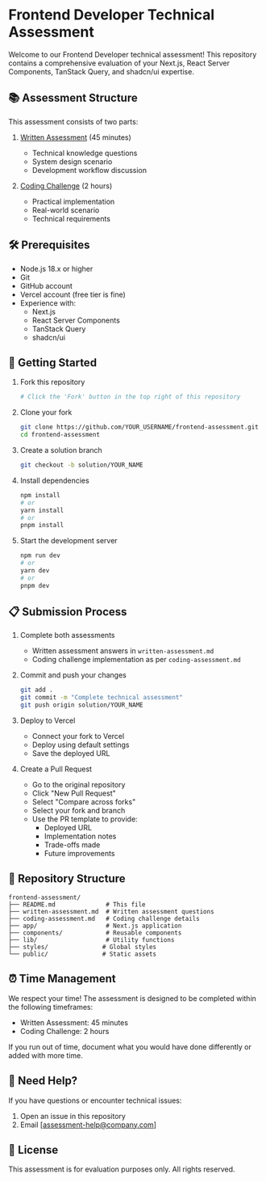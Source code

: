 # Frontend Developer Technical Assessment

Welcome to our Frontend Developer technical assessment! This repository contains a comprehensive evaluation of your
Next.js, React Server Components, TanStack Query, and shadcn/ui expertise.

## 📚 Assessment Structure

This assessment consists of two parts:

1. [Written Assessment](./written-assessment.md) (45 minutes)
    - Technical knowledge questions
    - System design scenario
    - Development workflow discussion

2. [Coding Challenge](./coding-assessment.md) (2 hours)
    - Practical implementation
    - Real-world scenario
    - Technical requirements

## 🛠 Prerequisites

- Node.js 18.x or higher
- Git
- GitHub account
- Vercel account (free tier is fine)
- Experience with:
    - Next.js
    - React Server Components
    - TanStack Query
    - shadcn/ui

## 🚀 Getting Started

1. Fork this repository
   ```bash
   # Click the 'Fork' button in the top right of this repository
   ```

2. Clone your fork
   ```bash
   git clone https://github.com/YOUR_USERNAME/frontend-assessment.git
   cd frontend-assessment
   ```

3. Create a solution branch
   ```bash
   git checkout -b solution/YOUR_NAME
   ```

4. Install dependencies
   ```bash
   npm install
   # or
   yarn install
   # or
   pnpm install
   ```

5. Start the development server
   ```bash
   npm run dev
   # or
   yarn dev
   # or
   pnpm dev
   ```

## 📋 Submission Process

1. Complete both assessments
    - Written assessment answers in `written-assessment.md`
    - Coding challenge implementation as per `coding-assessment.md`

2. Commit and push your changes
   ```bash
   git add .
   git commit -m "Complete technical assessment"
   git push origin solution/YOUR_NAME
   ```

3. Deploy to Vercel
    - Connect your fork to Vercel
    - Deploy using default settings
    - Save the deployed URL

4. Create a Pull Request
    - Go to the original repository
    - Click "New Pull Request"
    - Select "Compare across forks"
    - Select your fork and branch
    - Use the PR template to provide:
        - Deployed URL
        - Implementation notes
        - Trade-offs made
        - Future improvements

## 📁 Repository Structure

```
frontend-assessment/
├── README.md              # This file
├── written-assessment.md  # Written assessment questions
├── coding-assessment.md   # Coding challenge details
├── app/                   # Next.js application
├── components/            # Reusable components
├── lib/                   # Utility functions
├── styles/               # Global styles
└── public/               # Static assets
```

## ⏰ Time Management

We respect your time! The assessment is designed to be completed within the following timeframes:

- Written Assessment: 45 minutes
- Coding Challenge: 2 hours

If you run out of time, document what you would have done differently or added with more time.

## 🤝 Need Help?

If you have questions or encounter technical issues:

1. Open an issue in this repository
2. Email [assessment-help@company.com]

## 📜 License

This assessment is for evaluation purposes only. All rights reserved.